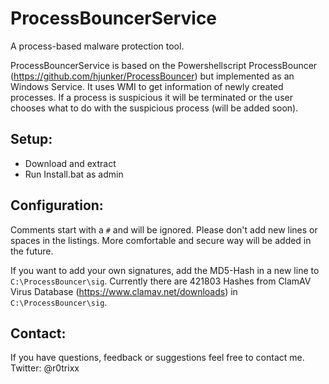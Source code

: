 # ProcessBouncerService
A process-based malware protection tool.

ProcessBouncerService is based on the Powershellscript ProcessBouncer (https://github.com/hjunker/ProcessBouncer) but implemented as an Windows Service. It uses WMI to get information of newly created processes. If a process is suspicious it will be terminated or the user chooses what to do with the suspicious process (will be added soon).

## Setup:
* Download and extract
* Run Install.bat as admin

## Configuration:
Comments start with a `#` and will be ignored. Please don't add new lines or spaces in the listings. More comfortable and secure way will be added in the future.

If you want to add your own signatures, add the MD5-Hash in a new line to `C:\ProcessBouncer\sig`. Currently there are 421803 Hashes from ClamAV Virus Database (https://www.clamav.net/downloads) in `C:\ProcessBouncer\sig`.

## Contact:
If you have questions, feedback or suggestions feel free to contact me.
Twitter: @r0trixx